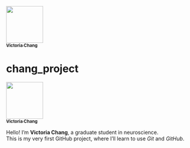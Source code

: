 <a href="https://github.com/ny0505"> 
  <img src="https://avatars.githubusercontent.com/u/Y210129465?v=4&s=100" width="100px" alt=""/>
  <br/><sub><b>Victoria Chang</b></sub> 
</a>

# chang_project

<a href="https://github.com/ny0505">
  <img src="https://avatars.githubusercontent.com/u/210129465?v=4&s=100" width="100px" alt=""/>
  <br/><sub><b>Victoria Chang</b></sub>
</a>

Hello! I’m **Victoria Chang**, a graduate student in neuroscience.  
This is my very first GitHub project, where I’ll learn to use _Git_ and _GitHub_.
